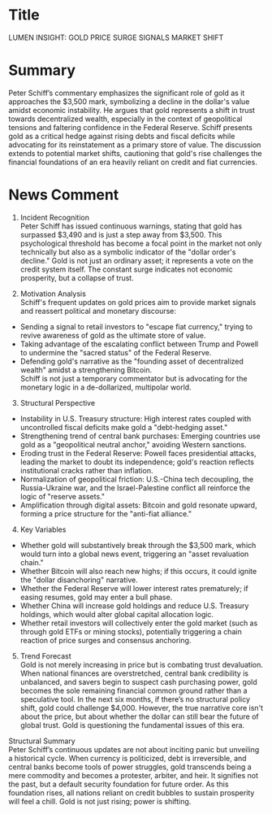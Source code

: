# Title
LUMEN INSIGHT: GOLD PRICE SURGE SIGNALS MARKET SHIFT

# Summary
Peter Schiff’s commentary emphasizes the significant role of gold as it approaches the $3,500 mark, symbolizing a decline in the dollar's value amidst economic instability. He argues that gold represents a shift in trust towards decentralized wealth, especially in the context of geopolitical tensions and faltering confidence in the Federal Reserve. Schiff presents gold as a critical hedge against rising debts and fiscal deficits while advocating for its reinstatement as a primary store of value. The discussion extends to potential market shifts, cautioning that gold's rise challenges the financial foundations of an era heavily reliant on credit and fiat currencies.

# News Comment
1. Incident Recognition  
Peter Schiff has issued continuous warnings, stating that gold has surpassed $3,490 and is just a step away from $3,500. This psychological threshold has become a focal point in the market not only technically but also as a symbolic indicator of the "dollar order's decline." Gold is not just an ordinary asset; it represents a vote on the credit system itself. The constant surge indicates not economic prosperity, but a collapse of trust.

2. Motivation Analysis  
Schiff's frequent updates on gold prices aim to provide market signals and reassert political and monetary discourse:  
- Sending a signal to retail investors to "escape fiat currency," trying to revive awareness of gold as the ultimate store of value.  
- Taking advantage of the escalating conflict between Trump and Powell to undermine the "sacred status" of the Federal Reserve.  
- Defending gold's narrative as the "founding asset of decentralized wealth" amidst a strengthening Bitcoin.  
Schiff is not just a temporary commentator but is advocating for the monetary logic in a de-dollarized, multipolar world.

3. Structural Perspective  
- Instability in U.S. Treasury structure: High interest rates coupled with uncontrolled fiscal deficits make gold a "debt-hedging asset."  
- Strengthening trend of central bank purchases: Emerging countries use gold as a "geopolitical neutral anchor," avoiding Western sanctions.  
- Eroding trust in the Federal Reserve: Powell faces presidential attacks, leading the market to doubt its independence; gold's reaction reflects institutional cracks rather than inflation.  
- Normalization of geopolitical friction: U.S.-China tech decoupling, the Russia-Ukraine war, and the Israel-Palestine conflict all reinforce the logic of "reserve assets."  
- Amplification through digital assets: Bitcoin and gold resonate upward, forming a price structure for the "anti-fiat alliance."

4. Key Variables  
- Whether gold will substantively break through the $3,500 mark, which would turn into a global news event, triggering an "asset revaluation chain."  
- Whether Bitcoin will also reach new highs; if this occurs, it could ignite the "dollar disanchoring" narrative.  
- Whether the Federal Reserve will lower interest rates prematurely; if easing resumes, gold may enter a bull phase.  
- Whether China will increase gold holdings and reduce U.S. Treasury holdings, which would alter global capital allocation logic.  
- Whether retail investors will collectively enter the gold market (such as through gold ETFs or mining stocks), potentially triggering a chain reaction of price surges and consensus anchoring.

5. Trend Forecast  
Gold is not merely increasing in price but is combating trust devaluation. When national finances are overstretched, central bank credibility is unbalanced, and savers begin to suspect cash purchasing power, gold becomes the sole remaining financial common ground rather than a speculative tool. In the next six months, if there’s no structural policy shift, gold could challenge $4,000. However, the true narrative core isn't about the price, but about whether the dollar can still bear the future of global trust. Gold is questioning the fundamental issues of this era.

Structural Summary  
Peter Schiff’s continuous updates are not about inciting panic but unveiling a historical cycle. When currency is politicized, debt is irreversible, and central banks become tools of power struggles, gold transcends being a mere commodity and becomes a protester, arbiter, and heir. It signifies not the past, but a default security foundation for future order. As this foundation rises, all nations reliant on credit bubbles to sustain prosperity will feel a chill. Gold is not just rising; power is shifting.
